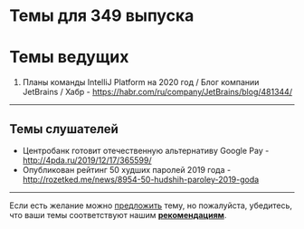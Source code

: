 # Темы для 349 выпуска
# Темы ведущих

1. Планы команды IntelliJ Platform на 2020 год / Блог компании JetBrains / Хабр - https://habr.com/ru/company/JetBrains/blog/481344/

---

## Темы слушателей

- Центробанк готовит отечественную альтернативу Google Pay - http://4pda.ru/2019/12/17/365599/
- Опубликован рейтинг 50 худших паролей 2019 года - http://rozetked.me/news/8954-50-hudshih-paroley-2019-goda

---

Если есть желание можно [предложить](themes_from_listeners.md) тему, но пожалуйста, убедитесь, что ваши темы соответствуют нашим **[рекомендациям](Recommendations_for_the_proposed_topics.md)**.
